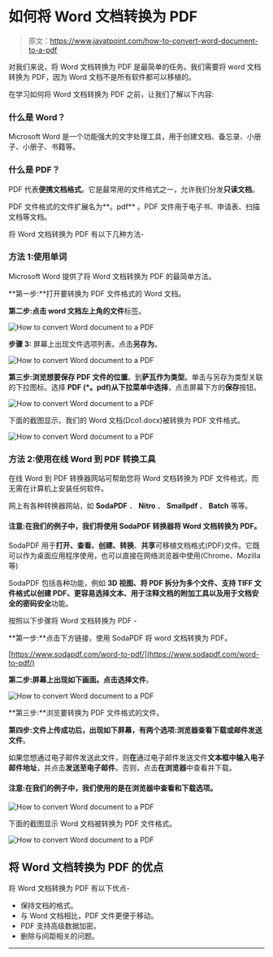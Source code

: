 # 如何将 Word 文档转换为 PDF

> 原文：<https://www.javatpoint.com/how-to-convert-word-document-to-a-pdf>

对我们来说，将 Word 文档转换为 PDF 是最简单的任务。我们需要将 word 文档转换为 PDF，因为 Word 文档不是所有软件都可以移植的。

在学习如何将 Word 文档转换为 PDF 之前，让我们了解以下内容:

### 什么是 Word？

Microsoft Word 是一个功能强大的文字处理工具，用于创建文档、备忘录、小册子、小册子、书籍等。

### 什么是 PDF？

PDF 代表**便携文档格式**。它是最常用的文件格式之一，允许我们分发**只读文档**。

PDF 文件格式的文件扩展名为**。pdf** 。PDF 文件用于电子书、申请表、扫描文档等文档。

将 Word 文档转换为 PDF 有以下几种方法-

### 方法 1:使用单词

Microsoft Word 提供了将 Word 文档转换为 PDF 的最简单方法。

**第一步:**打开要转换为 PDF 文件格式的 Word 文档。

**第二步:**点击 word 文档左上角的**文件**标签。

![How to convert Word document to a PDF](img/d0bee99c4b957e6d6ad43dbe09fa734f.png)

**步骤 3:** 屏幕上出现文件选项列表。点击**另存为**。

![How to convert Word document to a PDF](img/b80dc09e41836bfd4878af44232e678d.png)

**第三步:浏览想要保存 PDF 文件的位置**。到**萨瓦作为类型**。单击与另存为类型关联的下拉图标。选择 **PDF (*。pdf)从下拉菜单中选择**，点击屏幕下方的**保存**按钮。

![How to convert Word document to a PDF](img/27f80823b86b0736148c3bcde845822d.png)

下面的截图显示，我们的 Word 文档(Dco1.docx)被转换为 PDF 文件格式。

![How to convert Word document to a PDF](img/f5d64e7ad9a85bcf4313fc4b39fac7dd.png)

### 方法 2:使用在线 Word 到 PDF 转换工具

在线 Word 到 PDF 转换器网站可帮助您将 Word 文档转换为 PDF 文件格式，而无需在计算机上安装任何软件。

网上有各种转换器网站，如 **SodaPDF** 、 **Nitro** 、 **Smallpdf** 、 **Batch** 等等。

#### 注意:在我们的例子中，我们将使用 SodaPDF 转换器将 Word 文档转换为 PDF。

SodaPDF 用于**打开、查看、创建、转换**、**共享**可移植文档格式(PDF)文件。它既可以作为桌面应用程序使用，也可以直接在网络浏览器中使用(Chrome、Mozilla 等)

SodaPDF 包括各种功能，例如 **3D 视图、将 PDF 拆分为多个文件、支持 TIFF 文件格式以创建 PDF、更容易选择文本、用于注释文档的附加工具以及用于文档安全的密码安全**功能。

按照以下步骤将 Word 文档转换为 PDF -

**第一步:**点击下方链接，使用 SodaPDF 将 word 文档转换为 PDF。

[https://www.sodapdf.com/word-to-pdf/](https://www.sodapdf.com/word-to-pdf/)

**第二步:**屏幕上出现如下画面。点击**选择文件**。

![How to convert Word document to a PDF](img/e1dfa94eb537b480f9d11bbf2fb05599.png)

**第三步:**浏览要转换为 PDF 文件格式的文件。

**第四步:**文件上传成功后，出现如下屏幕，有两个选项:**浏览器查看下载**或**邮件发送文件**。

如果您想通过电子邮件发送此文件，则**在**通过电子邮件发送文件**文本框中输入电子邮件地址**，并点击**发送至电子邮件**。否则，点击**在浏览器**中查看并下载。

#### 注意:在我们的例子中，我们使用的是在浏览器中查看和下载选项。

![How to convert Word document to a PDF](img/bab03a1992d58152ca09179fa696ea20.png)

下面的截图显示 Word 文档被转换为 PDF 文件格式。

![How to convert Word document to a PDF](img/ca5fe6bb74bc90260af17b9f69ac3965.png)

## 将 Word 文档转换为 PDF 的优点

将 Word 文档转换为 PDF 有以下优点-

*   保持文档的格式。
*   与 Word 文档相比，PDF 文件更便于移动。
*   PDF 支持高级数据加密。
*   删除与间距相关的问题。

* * *